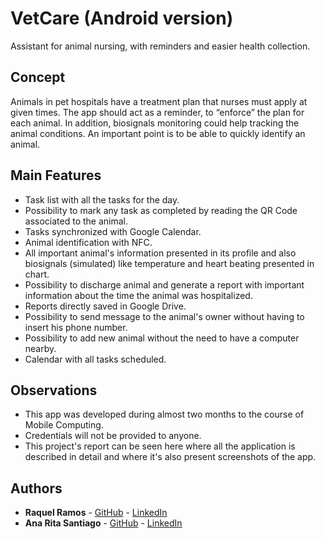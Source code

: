 # VetCare (Android version)

Assistant for animal nursing, with reminders and easier health collection. 

## Concept

Animals in pet hospitals have a treatment plan that nurses must apply at given times. The app should act as a reminder, to “enforce” the plan for each animal. 
In addition, biosignals monitoring could help tracking the animal conditions.
An important point is to be able to quickly identify an animal.

## Main Features

* Task list with all the tasks for the day.
* Possibility to mark any task as completed by reading the QR Code associated to the animal.
* Tasks synchronized with Google Calendar.
* Animal identification with NFC.
* All important animal's information presented in its profile and also biosignals (simulated) like temperature and heart beating presented in chart.
* Possibility to discharge animal and generate a report with important information about the time the animal was hospitalized.
* Reports directly saved in Google Drive.
* Possibility to send message to the animal's owner without having to insert his phone number.
* Possibility to add new animal without the need to have a computer nearby.
* Calendar with all tasks scheduled.

## Observations

* This app was developed during almost two months to the course of Mobile Computing.
* Credentials will not be provided to anyone.
* This project's report can be seen here where all the application is described in detail and where it's also present screenshots of the app.

## Authors

* **Raquel Ramos** - [GitHub](https://github.com/raqssr) - [LinkedIn](https://www.linkedin.com/in/raquel-ramos-939059151/)
* **Ana Rita Santiago** - [GitHub](https://github.com/ritaSantiago) - [LinkedIn](https://www.linkedin.com/in/ana-rita-santiago-b4b720150/)


